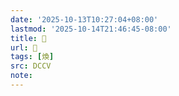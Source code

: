 ```yaml
---
date: '2025-10-13T10:27:04+08:00'
lastmod: '2025-10-14T21:46:45-08:00'
title: 􀨃
url: 􀨃
tags: [煥]
src: DCCV
note:
---
```

